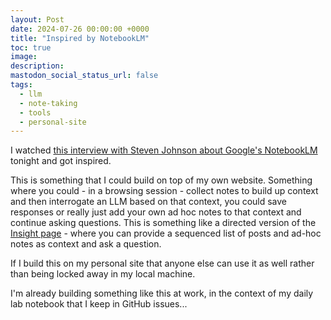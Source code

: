 ```yaml
---
layout: Post
date: 2024-07-26 00:00:00 +0000
title: "Inspired by NotebookLM"
toc: true
image: 
description: 
mastodon_social_status_url: false
tags: 
  - llm
  - note-taking
  - tools
  - personal-site
---
```




I watched [this interview with Steven Johnson about Google's NotebookLM](https://www.youtube.com/watch?v=8fiiWhma-iA) tonight and got inspired. 

This is something that I could build on top of my own website. Something where you could - in a browsing session - collect notes to build up context and then interrogate an LLM based on that context, you could save responses or really just add your own ad hoc notes to that context and continue asking questions. This is something like a directed version of the [Insight page](/insight) - where you can provide a sequenced list of posts and ad-hoc notes as context and ask a question.

If I build this on my personal site that anyone else can use it as well rather than being locked away in my local machine.

I'm already building something like this at work, in the context of my daily lab notebook that I keep in GitHub issues...

